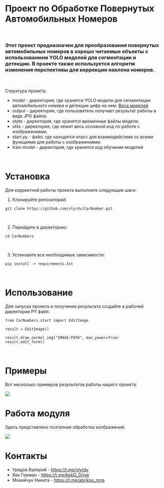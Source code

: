 # Проект по Обработке Повернутых Автомобильных Номеров
<br>

<h3>Этот проект предназначен для преобразования повернутых автомобильных номеров в хорошо читаемые объекты с использованием YOLO моделей для сегментации и детекции. В проекте также используется алгоритм изменения перспективы для коррекции наклона номеров.</h3>

<br><br>
Структура проекта:
- model - директория, где хранятся YOLO модели для сегментации автомобильного номера и детекции цифр на нем. <a href='https://drive.google.com/drive/folders/1rCS31VnUAdvCUPKy43iHybVIL0doNcP0?usp=sharing'> Веса моделей <a>
- output - директория, где пользователь получает результат работы в виде JPG файла.
- state - директория, где хранятся временные файлы модели.
- utils - директория, где лежит весь основной код по работе с изображениями.
- start.py - файл, где находится класс для взаимодействия со всеми функциями для работы с изображениями.
- train model - директория, где хранится код обучения моделей

<br>

# Установка

Для корректной работы проекта выполните следующие шаги:

1. Клонируйте репозиторий:
```
git clone https://github.com/vlyrdv/CarNumber.git
```
<br>

2. Перейдите в директорию:
```
cd CarNumbers
```
<br>

3. Установите все необходимые зависимости:
```
pip install -r requirements.txt
```
<br>

# Использование

Для запуска проекта и получения результата создайте в рабочей директории PY файл:

```
from CarNumbers.start import EditImage

result = EditImage()

result.draw_normal_img("IMAGE-PATH", max_power=True)
result.edit_form()
```
<br>

# Примеры
Вот несколько примеров результатов работы нашего проекта:

<img src="https://github.com/vlyrdv/CarNumber/assets/61351039/104615ac-3c25-4972-9f03-2197c464f7b2">

<br>

# Работа модуля
Здесь представлено поэтапная обработка изображения:

<img src="https://github.com/vlyrdv/CarNumber/assets/83396238/3f30722b-43bf-4d7b-954a-0712dbde2d19">

<br>



# Контакты
- Урядов Валерий - https://t.me/vlyrdv
- Кек Герман - https://t.me/kekG_Drive
- Мокийчук Никита - https://t.me/abrikos_mna
